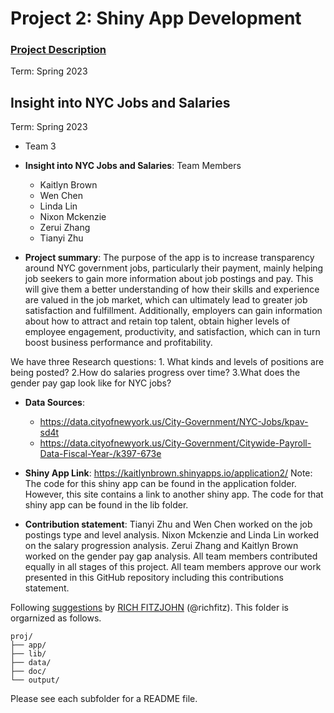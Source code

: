 # Project 2: Shiny App Development

### [Project Description](doc/project2_desc.md)

Term: Spring 2023

## Insight into NYC Jobs and Salaries
Term: Spring 2023

+ Team 3
+ **Insight into NYC Jobs and Salaries**: Team Members
	+ Kaitlyn Brown
	+ Wen Chen
	+ Linda Lin
	+ Nixon Mckenzie
	+ Zerui Zhang
	+ Tianyi Zhu

+ **Project summary**:  The purpose of the app is to increase transparency around NYC government jobs, particularly their payment, mainly helping job seekers to gain more information about job postings and pay. This will give them a better understanding of how their skills and experience are valued in the job market, which can ultimately lead to greater job satisfaction and fulfillment. Additionally, employers can gain information about how to attract and retain top talent, obtain higher levels of employee engagement, productivity, and satisfaction, which can in turn boost business performance and profitability. 

We have three Research questions: 
	1. What kinds and levels of positions are being posted?
	2.How do salaries progress over time?
	3.What does the gender pay gap look like for NYC jobs?

+ **Data Sources**:
	+ https://data.cityofnewyork.us/City-Government/NYC-Jobs/kpav-sd4t
	+ https://data.cityofnewyork.us/City-Government/Citywide-Payroll-Data-Fiscal-Year-/k397-673e

+ **Shiny App Link**: https://kaitlynbrown.shinyapps.io/application2/
Note: The code for this shiny app can be found in the application folder. However, this site contains a link to another shiny app. The code for that shiny app can be found in the lib folder.

+ **Contribution statement**: Tianyi Zhu and Wen Chen worked on the job postings type and level analysis. Nixon Mckenzie and Linda Lin worked on the salary progression analysis. Zerui Zhang and Kaitlyn Brown worked on the gender pay gap analysis. All team members contributed equally in all stages of this project. All team members approve our work presented in this GitHub repository including this contributions statement. 

Following [suggestions](http://nicercode.github.io/blog/2013-04-05-projects/) by [RICH FITZJOHN](http://nicercode.github.io/about/#Team) (@richfitz). This folder is orgarnized as follows.

```
proj/
├── app/
├── lib/
├── data/
├── doc/
└── output/
```

Please see each subfolder for a README file.

